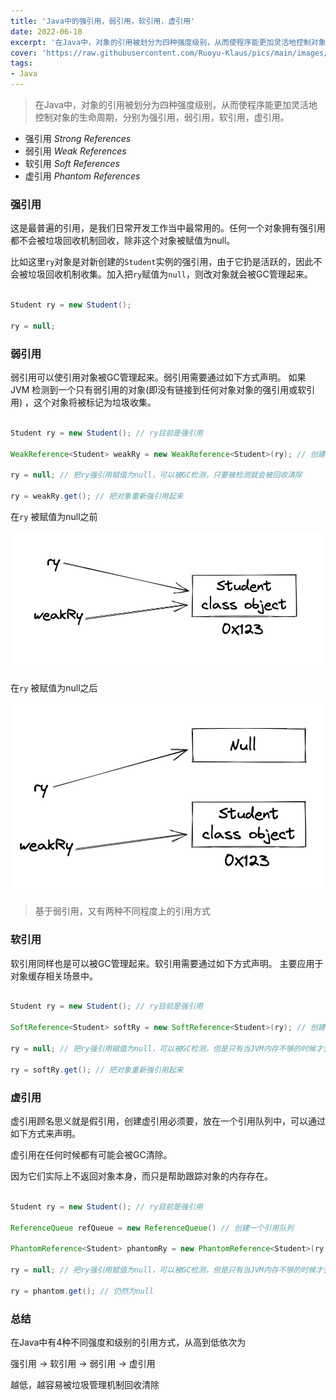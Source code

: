 ```yaml
---
title: 'Java中的强引用，弱引用，软引用，虚引用'
date: 2022-06-10
excerpt: '在Java中，对象的引用被划分为四种强度级别，从而使程序能更加灵活地控制对象的生命周期，分别为强引用，弱引用，软引用，虚引用'
cover: 'https://raw.githubusercontent.com/Ruoyu-Klaus/pics/main/images/weakRefAfterSetNull.png'
tags:
- Java
---
```


> 在Java中，对象的引用被划分为四种强度级别，从而使程序能更加灵活地控制对象的生命周期，分别为强引用，弱引用，软引用，虚引用。

- 强引用 *Strong References*
- 弱引用 *Weak References*
- 软引用 *Soft References*
- 虚引用 *Phantom References*



### 强引用

这是最普遍的引用，是我们日常开发工作当中最常用的。任何一个对象拥有强引用都不会被垃圾回收机制回收，除非这个对象被赋值为null。

比如这里`ry`对象是对新创建的`Student`实例的强引用，由于它扔是活跃的，因此不会被垃圾回收机制收集。加入把`ry`赋值为`null`，则改对象就会被GC管理起来。
```java

Student ry = new Student();

ry = null;

```


### 弱引用

弱引用可以使引用对象被GC管理起来。弱引用需要通过如下方式声明。
如果 JVM 检测到一个只有弱引用的对象(即没有链接到任何对象对象的强引用或软引用) ，这个对象将被标记为垃圾收集。

```java

Student ry = new Student(); // ry目前是强引用

WeakReference<Student> weakRy = new WeakReference<Student>(ry); // 创建弱引用weakRy
 
ry = null; // 把ry强引用赋值为null，可以被GC检测，只要被检测就会被回收清除

ry = weakRy.get(); // 把对象重新强引用起来

```

在`ry` 被赋值为null之前

![setEqualsNullBefore](https://raw.githubusercontent.com/Ruoyu-Klaus/pics/main/images/weakRef.png)

在`ry` 被赋值为null之后

![setEqualsNullAfter](https://raw.githubusercontent.com/Ruoyu-Klaus/pics/main/images/weakRefAfterSetNull.png)



> 基于弱引用，又有两种不同程度上的引用方式

### 软引用

软引用同样也是可以被GC管理起来。软引用需要通过如下方式声明。
主要应用于对象缓存相关场景中。

```java

Student ry = new Student(); // ry目前是强引用

SoftReference<Student> softRy = new SoftReference<Student>(ry); // 创建软引用softRy
 
ry = null; // 把ry强引用赋值为null，可以被GC检测，但是只有当JVM内存不够的时候才会被清除

ry = softRy.get(); // 把对象重新强引用起来


```

### 虚引用
虚引用顾名思义就是假引用，创建虚引用必须要，放在一个引用队列中，可以通过如下方式来声明。

虚引用在任何时候都有可能会被GC清除。

因为它们实际上不返回对象本身，而只是帮助跟踪对象的内存存在。

```java

Student ry = new Student(); // ry目前是强引用

ReferenceQueue refQueue = new ReferenceQueue() // 创建一个引用队列

PhantomReference<Student> phantomRy = new PhantomReference<Student>(ry,refQueue); // 创建虚引用phantomRy
 
ry = null; // 把ry强引用赋值为null，可以被GC检测，但是只有当JVM内存不够的时候才会被清除

ry = phantom.get(); // 仍然为null

```


### 总结

在Java中有4种不同强度和级别的引用方式，从高到低依次为

强引用 -> 软引用 -> 弱引用 -> 虚引用

越低，越容易被垃圾管理机制回收清除